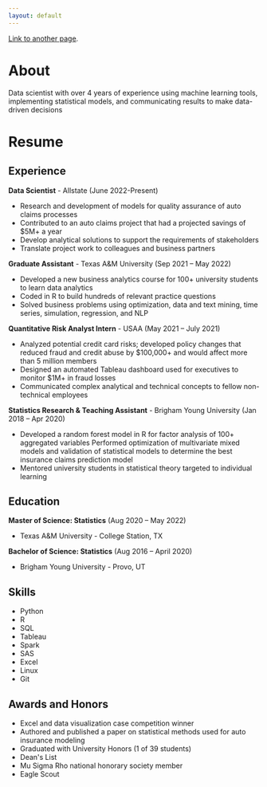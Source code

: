```yaml
---
layout: default
---
```


[Link to another page](./another-page.html).


# About

Data scientist with over 4 years of experience using machine learning tools, implementing statistical models, and communicating results to make data-driven decisions

# Resume

## Experience

**Data Scientist** - Allstate (June 2022-Present)
  * Research and development of models for quality assurance of auto claims processes
  * Contributed to an auto claims project that had a projected savings of $5M+ a year
  * Develop analytical solutions to support the requirements of stakeholders
  * Translate project work to colleagues and business partners

**Graduate Assistant** - Texas A&M University (Sep 2021 – May 2022)
  * Developed a new business analytics course for 100+ university students to learn data analytics
  * Coded in R to build hundreds of relevant practice questions
  * Solved business problems using optimization, data and text mining, time series, simulation, regression, and NLP

**Quantitative Risk Analyst Intern** - USAA (May 2021 – July 2021)
  * Analyzed potential credit card risks; developed policy changes that reduced fraud and credit abuse by $100,000+ and would affect more than 5 million members
  * Designed an automated Tableau dashboard used for executives to monitor $1M+ in fraud losses
  * Communicated complex analytical and technical concepts to fellow non-technical employees

**Statistics Research & Teaching Assistant** - Brigham Young University (Jan 2018 – Apr 2020)
  * Developed a random forest model in R for factor analysis of 100+ aggregated variables 
     Performed optimization of multivariate mixed models and validation of statistical models to determine the best insurance claims prediction model 
  * Mentored university students in statistical theory targeted to individual learning


## Education
**Master of Science: Statistics** (Aug 2020 – May 2022)
  * Texas A&M University - College Station, TX

**Bachelor of Science: Statistics** (Aug 2016 – April 2020)
  * Brigham Young University - Provo, UT 


## Skills
* Python
* R
* SQL
* Tableau
* Spark
* SAS
* Excel
* Linux
* Git

## Awards and Honors
* Excel and data visualization case competition winner
* Authored and published a paper on statistical methods used for auto insurance modeling
* Graduated with University Honors (1 of 39 students)
* Dean's List
* Mu Sigma Rho national honorary society member
* Eagle Scout
